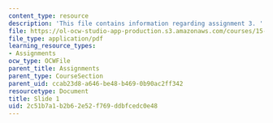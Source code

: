 ```yaml
---
content_type: resource
description: 'This file contains information regarding assignment 3. '
file: https://ol-ocw-studio-app-production.s3.amazonaws.com/courses/15-783j-product-design-and-development-spring-2006/2c51b7a1b2b62e52f769ddbfcedc0e48_sample_assignm_3.pdf
file_type: application/pdf
learning_resource_types:
- Assignments
ocw_type: OCWFile
parent_title: Assignments
parent_type: CourseSection
parent_uid: ccab23d8-a646-be48-b469-0b90ac2ff342
resourcetype: Document
title: Slide 1
uid: 2c51b7a1-b2b6-2e52-f769-ddbfcedc0e48
---
```

